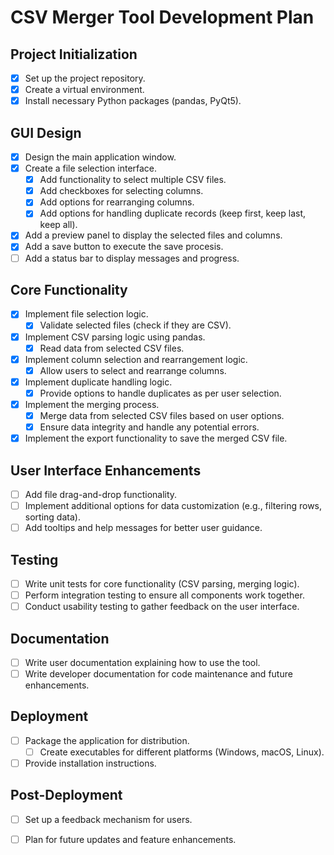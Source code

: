 # CSV Merger Tool Development Plan

## Project Initialization
- [x] Set up the project repository.
- [x] Create a virtual environment.
- [x] Install necessary Python packages (pandas, PyQt5).

## GUI Design
- [x] Design the main application window.
- [x] Create a file selection interface.
  - [x] Add functionality to select multiple CSV files.
  - [x] Add checkboxes for selecting columns.
  - [x] Add options for rearranging columns.
  - [x] Add options for handling duplicate records (keep first, keep last, keep all).
- [x] Add a preview panel to display the selected files and columns.
- [x] Add a save button to execute the save procesis.
- [ ] Add a status bar to display messages and progress.

## Core Functionality
- [x] Implement file selection logic.
  - [x] Validate selected files (check if they are CSV).
- [x] Implement CSV parsing logic using pandas.
  - [x] Read data from selected CSV files.
- [x] Implement column selection and rearrangement logic.
  - [x] Allow users to select and rearrange columns.
- [x] Implement duplicate handling logic.
  - [x] Provide options to handle duplicates as per user selection.
- [x] Implement the merging process.
  - [x] Merge data from selected CSV files based on user options.
  - [x] Ensure data integrity and handle any potential errors.
- [x] Implement the export functionality to save the merged CSV file.

## User Interface Enhancements
- [ ] Add file drag-and-drop functionality.
- [ ] Implement additional options for data customization (e.g., filtering rows, sorting data).
- [ ] Add tooltips and help messages for better user guidance.

## Testing
- [ ] Write unit tests for core functionality (CSV parsing, merging logic).
- [ ] Perform integration testing to ensure all components work together.
- [ ] Conduct usability testing to gather feedback on the user interface.

## Documentation
- [ ] Write user documentation explaining how to use the tool.
- [ ] Write developer documentation for code maintenance and future enhancements.

## Deployment
- [ ] Package the application for distribution.
  - [ ] Create executables for different platforms (Windows, macOS, Linux).
- [ ] Provide installation instructions.

## Post-Deployment
- [ ] Set up a feedback mechanism for users.
- [ ] Plan for future updates and feature enhancements.

